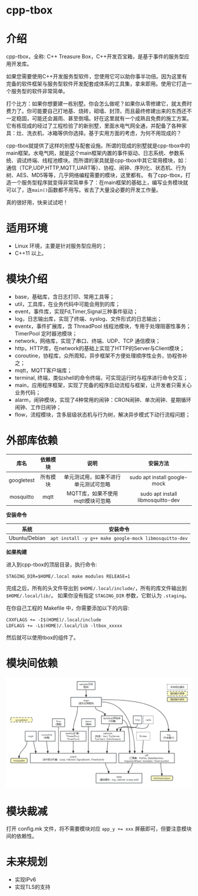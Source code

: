 # cpp-tbox

# 介绍
cpp-tbox，全称: C++ Treasure Box，C++开发百宝箱，是基于事件的服务型应用开发库。

如果您需要使用C++开发服务型软件，您使用它可以助你事半功倍。因为这里有完备的软件框架与服务型软件开发配套成体系的工具集，拿来即用。使用它打造一个服务型的软件非常简单。

打个比方：如果你想要建一栋别墅。你会怎么做呢？如果你从零修建它，就太费时费力了。你可能要自己打地基、烧砖，砌墙、封顶，而且最终修建出来的东西还不一定稳固，可能还会漏雨、甚至倒塌。好在这里就有一个成熟且免费的施工方案。它有栋现成的经过了工程检验了的新别墅，里面水电气网全通，并配备了各种家具：灶、洗衣机、冰箱等供你选择。基于实用方面的考虑，为何不用现成的？

cpp-tbox就提供了这样的别墅与配套设施。所谓的现成的别墅就是cpp-tbox中的main框架。水电气网，就是这个main框架内置的事件驱动、日志系统、参数系统、调试终端、线程池模块。而所谓的家具就是cpp-tbox中其它常用模块，如：通信（TCP,UDP,HTTP,MQTT,UART等）、协程、闹钟、序列化、状态机、行为树、AES、MD5等等，几乎网络编程需要的模块，这里都有。
有了cpp-tbox，打造一个服务型程序就变得非常简单多了：在main框架的基础上，编写业务模块就可以了，连`main()`函数都不用写。省去了大量没必要的开发工作量。

真的很好用，快来试试吧！

# 适用环境

- Linux 环境，主要是针对服务型应用的；
- C++11 以上。

# 模块介绍

- base，基础库，含日志打印、常用工具等；
- util，工具库，在业务代码中可能会用到的库；
- event，事件库，实现Fd,Timer,Signal三种事件驱动；
- log，日志输出库，实现了终端、syslog、文件形式的日志输出；
- eventx，事件扩展库，含 ThreadPool 线程池模块，专用于处理阻塞性事务；TimerPool 定时器池模块；
- network，网络库，实现了串口、终端、UDP、TCP 通信模块；
- http，HTTP库，在network的基础上实现了HTTP的Server与Client模块；
- coroutine，协程库，众所周知，异步框架不方便处理顺序性业务，协程弥补之；
- mqtt，MQTT客户端库；
- terminal, 终端，类似shell的命令终端，可实现运行时与程序进行命令交互；
- main，应用程序框架，实现了完备的程序启动流程与框架，让开发者只需关心业务代码；
- alarm，闹钟模块，实现了4种常用的闹钟：CRON闹钟、单次闹钟、星期循环闹钟、工作日闹钟；
- flow，流程模块，含多层级状态机与行为树，解决异步模式下动行流程问题；

# 外部库依赖

| 库名 | 依赖模块 | 说明 | 安装方法 |
|:----:|:--------:|:----:|:--------:|
| googletest | 所有模块 | 单元测试用，如果不进行单元测试可忽略 | sudo apt install google-mock |
| mosquitto | mqtt | MQTT库，如果不使用mqtt模块可忽略 | sudo apt install libmosquitto-dev |


**安装命令**

| 系统 | 安装命令 |
|:----:|:------:|
| Ubuntu/Debian | `apt install -y g++ make google-mock libmosquitto-dev` |

**如果构建**

进入到cpp-tbox的顶层目录，执行命令:  
```
STAGING_DIR=$HOME/.local make modules RELEASE=1
```

完成之后，所有的头文件导出到 `$HOME/.local/include/`，所有的库文件输出到 `$HOME/.local/lib/`。
如果你没有指定 `STAGING_DIR` 参数，它默认为 `.staging`。

在你自己工程的 Makefile 中，你需要添加以下的内容:
```
CXXFLAGS += -I$(HOME)/.local/include
LDFLAGS += -L$(HOME)/.local/lib -ltbox_xxxxx
```
然后就可以使用tbox的组件了。

# 模块间依赖

![](/documents/images/modules-dependence.png)

# 模块裁减

打开 config.mk 文件，将不需要模块对应 `app_y += xxx` 屏蔽即可，但要注意模块间的依赖性。

# 未来规划

- 实现IPv6
- 实现TLS的支持

